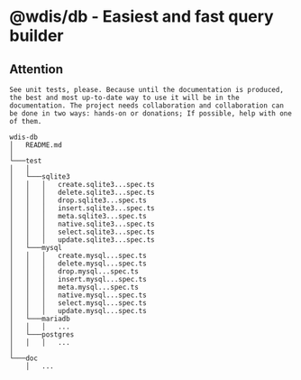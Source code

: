 # @wdis/db - Easiest and fast query builder

## Attention
`
See unit tests, please.
Because until the documentation is produced, the best and most up-to-date way to use it will be in the documentation.
The project needs collaboration and collaboration can be done in two ways: hands-on or donations; If possible, help with one of them.
`

```
wdis-db
│   README.md    
│
└───test
│   │
│   └───sqlite3
│   │   │   create.sqlite3...spec.ts
│   │   │   delete.sqlite3...spec.ts
│   │   │   drop.sqlite3...spec.ts
│   │   │   insert.sqlite3...spec.ts
│   │   │   meta.sqlite3...spec.ts
│   │   │   native.sqlite3...spec.ts
│   │   │   select.sqlite3...spec.ts
│   │   │   update.sqlite3...spec.ts
│   └───mysql
│   │   │   create.mysql...spec.ts
│   │   │   delete.mysql...spec.ts
│   │   │   drop.mysql...spec.ts
│   │   │   insert.mysql...spec.ts
│   │   │   meta.mysql...spec.ts
│   │   │   native.mysql...spec.ts
│   │   │   select.mysql...spec.ts
│   │   │   update.mysql...spec.ts
│   └───mariadb
│   │   │   ...
│   └───postgres
│   │   │   ...
│
└───doc
    │   ...
```